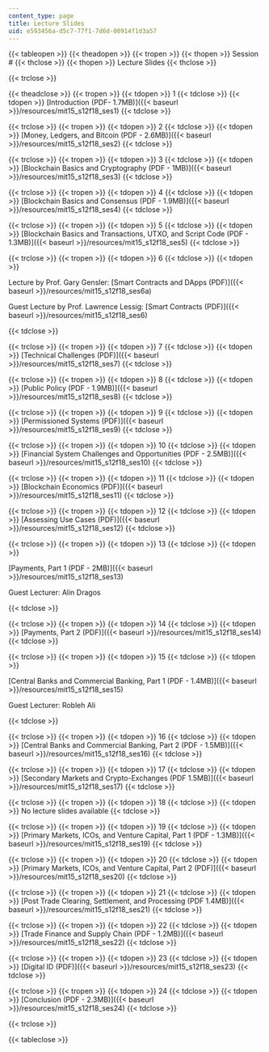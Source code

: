 ```yaml
---
content_type: page
title: Lecture Slides
uid: e593456a-d5c7-77f1-7d6d-00914f1d3a57
---
```


{{< tableopen >}}
{{< theadopen >}}
{{< tropen >}}
{{< thopen >}}
Session #
{{< thclose >}}
{{< thopen >}}
Lecture Slides
{{< thclose >}}

{{< trclose >}}

{{< theadclose >}}
{{< tropen >}}
{{< tdopen >}}
1
{{< tdclose >}}
{{< tdopen >}}
[Introduction (PDF- 1.7MB)]({{< baseurl >}}/resources/mit15_s12f18_ses1)
{{< tdclose >}}

{{< trclose >}}
{{< tropen >}}
{{< tdopen >}}
2
{{< tdclose >}}
{{< tdopen >}}
[Money, Ledgers, and Bitcoin (PDF - 2.6MB)]({{< baseurl >}}/resources/mit15_s12f18_ses2)
{{< tdclose >}}

{{< trclose >}}
{{< tropen >}}
{{< tdopen >}}
3
{{< tdclose >}}
{{< tdopen >}}
[Blockchain Basics and Cryptography (PDF - 1MB)]({{< baseurl >}}/resources/mit15_s12f18_ses3)
{{< tdclose >}}

{{< trclose >}}
{{< tropen >}}
{{< tdopen >}}
4
{{< tdclose >}}
{{< tdopen >}}
[Blockchain Basics and Consensus (PDF - 1.9MB)]({{< baseurl >}}/resources/mit15_s12f18_ses4)
{{< tdclose >}}

{{< trclose >}}
{{< tropen >}}
{{< tdopen >}}
5
{{< tdclose >}}
{{< tdopen >}}
[Blockchain Basics and Transactions, UTXO, and Script Code (PDF - 1.3MB)]({{< baseurl >}}/resources/mit15_s12f18_ses5)
{{< tdclose >}}

{{< trclose >}}
{{< tropen >}}
{{< tdopen >}}
6
{{< tdclose >}}
{{< tdopen >}}


Lecture by Prof. Gary Gensler: [Smart Contracts and DApps (PDF)]({{< baseurl >}}/resources/mit15_s12f18_ses6a)

Guest Lecture by Prof. Lawrence Lessig: [Smart Contracts (PDF)]({{< baseurl >}}/resources/mit15_s12f18_ses6) 


{{< tdclose >}}

{{< trclose >}}
{{< tropen >}}
{{< tdopen >}}
7
{{< tdclose >}}
{{< tdopen >}}
[Technical Challenges (PDF)]({{< baseurl >}}/resources/mit15_s12f18_ses7)
{{< tdclose >}}

{{< trclose >}}
{{< tropen >}}
{{< tdopen >}}
8
{{< tdclose >}}
{{< tdopen >}}
[Public Policy (PDF - 1.9MB)]({{< baseurl >}}/resources/mit15_s12f18_ses8)
{{< tdclose >}}

{{< trclose >}}
{{< tropen >}}
{{< tdopen >}}
9
{{< tdclose >}}
{{< tdopen >}}
[Permissioned Systems (PDF)]({{< baseurl >}}/resources/mit15_s12f18_ses9)
{{< tdclose >}}

{{< trclose >}}
{{< tropen >}}
{{< tdopen >}}
10
{{< tdclose >}}
{{< tdopen >}}
[Financial System Challenges and Opportunities (PDF - 2.5MB)]({{< baseurl >}}/resources/mit15_s12f18_ses10)
{{< tdclose >}}

{{< trclose >}}
{{< tropen >}}
{{< tdopen >}}
11
{{< tdclose >}}
{{< tdopen >}}
[Blockchain Economics (PDF)]({{< baseurl >}}/resources/mit15_s12f18_ses11)
{{< tdclose >}}

{{< trclose >}}
{{< tropen >}}
{{< tdopen >}}
12
{{< tdclose >}}
{{< tdopen >}}
[Assessing Use Cases (PDF)]({{< baseurl >}}/resources/mit15_s12f18_ses12)
{{< tdclose >}}

{{< trclose >}}
{{< tropen >}}
{{< tdopen >}}
13
{{< tdclose >}}
{{< tdopen >}}


[Payments, Part 1 (PDF - 2MB)]({{< baseurl >}}/resources/mit15_s12f18_ses13)

Guest Lecturer: Alin Dragos


{{< tdclose >}}

{{< trclose >}}
{{< tropen >}}
{{< tdopen >}}
14
{{< tdclose >}}
{{< tdopen >}}
[Payments, Part 2 (PDF)]({{< baseurl >}}/resources/mit15_s12f18_ses14)
{{< tdclose >}}

{{< trclose >}}
{{< tropen >}}
{{< tdopen >}}
15
{{< tdclose >}}
{{< tdopen >}}


[Central Banks and Commercial Banking, Part 1 (PDF - 1.4MB)]({{< baseurl >}}/resources/mit15_s12f18_ses15)

Guest Lecturer: Robleh Ali


{{< tdclose >}}

{{< trclose >}}
{{< tropen >}}
{{< tdopen >}}
16
{{< tdclose >}}
{{< tdopen >}}
[Central Banks and Commercial Banking, Part 2 (PDF - 1.5MB)]({{< baseurl >}}/resources/mit15_s12f18_ses16)
{{< tdclose >}}

{{< trclose >}}
{{< tropen >}}
{{< tdopen >}}
17
{{< tdclose >}}
{{< tdopen >}}
[Secondary Markets and Crypto-Exchanges (PDF 1.5MB)]({{< baseurl >}}/resources/mit15_s12f18_ses17)
{{< tdclose >}}

{{< trclose >}}
{{< tropen >}}
{{< tdopen >}}
18
{{< tdclose >}}
{{< tdopen >}}
No lecture slides available
{{< tdclose >}}

{{< trclose >}}
{{< tropen >}}
{{< tdopen >}}
19
{{< tdclose >}}
{{< tdopen >}}
﻿[Primary Markets, ICOs, and Venture Capital﻿, Part 1 (PDF - 1.3MB)]({{< baseurl >}}/resources/mit15_s12f18_ses19)
{{< tdclose >}}

{{< trclose >}}
{{< tropen >}}
{{< tdopen >}}
20
{{< tdclose >}}
{{< tdopen >}}
[Primary Markets, ICOs, and Venture Capital, Part 2 (PDF)]({{< baseurl >}}/resources/mit15_s12f18_ses20) 
{{< tdclose >}}

{{< trclose >}}
{{< tropen >}}
{{< tdopen >}}
21
{{< tdclose >}}
{{< tdopen >}}
[Post Trade Clearing, Settlement, and Processing (PDF 1.4MB)]({{< baseurl >}}/resources/mit15_s12f18_ses21)
{{< tdclose >}}

{{< trclose >}}
{{< tropen >}}
{{< tdopen >}}
22
{{< tdclose >}}
{{< tdopen >}}
[Trade Finance and Supply Chain (PDF - 1.2MB)]({{< baseurl >}}/resources/mit15_s12f18_ses22)
{{< tdclose >}}

{{< trclose >}}
{{< tropen >}}
{{< tdopen >}}
23
{{< tdclose >}}
{{< tdopen >}}
[Digital ID (PDF)]({{< baseurl >}}/resources/mit15_s12f18_ses23)
{{< tdclose >}}

{{< trclose >}}
{{< tropen >}}
{{< tdopen >}}
24
{{< tdclose >}}
{{< tdopen >}}
[Conclusion (PDF - 2.3MB)]({{< baseurl >}}/resources/mit15_s12f18_ses24)
{{< tdclose >}}

{{< trclose >}}

{{< tableclose >}}